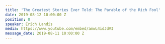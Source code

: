 ```yaml
---
title: 'The Greatest Stories Ever Told: The Parable of the Rich Fool'
date: 2019-08-12 10:00:00 Z
position: 0
speaker: Erich Landis
media: https://www.youtube.com/embed/amwL4idJdVI
message_date: 2019-08-11 10:00:00 Z
---
```


